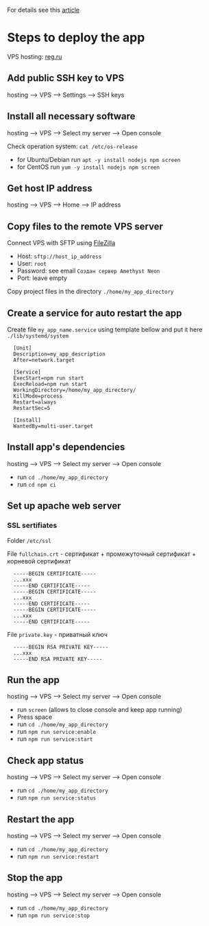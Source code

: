 For details see this [article](https://htmlacademy.ru/blog/articles/bot-hosting)

# Steps to deploy the app
VPS hosting: [reg.ru](https://www.reg.ru)

## Add public SSH key to VPS
hosting --> VPS --> Settings --> SSH keys

## Install all necessary software
hosting --> VPS --> Select my server --> Open console

Check operation system: `cat /etc/os-release`
- for Ubuntu/Debian run `apt -y install nodejs npm screen`
- for CentOS run `yum -y install nodejs npm screen`

## Get host IP address
hosting --> VPS --> Home --> IP address

## Copy files to the remote VPS server
Connect VPS with SFTP using [FileZilla](https://filezilla-project.org)
- Host: `sftp://host_ip_address`
- User: `root`
- Password: see email `Создан сервер Amethyst Neon`
- Port: leave empty

Copy project files in the directory `./home/my_app_directory`

## Create a service for auto restart the app
Create file `my_app_name.service` using template bellow and put it here `./lib/systemd/system`

```
  [Unit]
  Description=my_app_description
  After=network.target

  [Service]
  ExecStart=npm run start
  ExecReload=npm run start
  WorkingDirectory=/home/my_app_directory/
  KillMode=process
  Restart=always
  RestartSec=5

  [Install]
  WantedBy=multi-user.target
```

## Install app's dependencies
hosting --> VPS --> Select my server --> Open console
- run `cd ./home/my_app_directory`
- run `cd npm ci`

## Set up apache web server
### SSL sertifiates
Folder `/etc/ssl`

File `fullchain.crt` - сертификат +  промежуточный сертификат + корневой сертификат
```
  -----BEGIN CERTIFICATE-----
  ...xxx
  -----END CERTIFICATE-----
  -----BEGIN CERTIFICATE-----
  ...xxx
  -----END CERTIFICATE-----
  -----BEGIN CERTIFICATE-----
  ...xxx
  -----END CERTIFICATE-----
```

File `private.key` - приватный ключ

```
  -----BEGIN RSA PRIVATE KEY-----
  ...xxx
  -----END RSA PRIVATE KEY-----
```

## Run the app
hosting --> VPS --> Select my server --> Open console
- run `screen` (allows to close console and keep app running)
- Press space
- run `cd ./home/my_app_directory`
- run `npm run service:enable`
- run `npm run service:start`

## Check app status
hosting --> VPS --> Select my server --> Open console
- run `cd ./home/my_app_directory`
- run `npm run service:status`

## Restart the app
hosting --> VPS --> Select my server --> Open console
- run `cd ./home/my_app_directory`
- run `npm run service:restart`

## Stop the app
hosting --> VPS --> Select my server --> Open console
- run `cd ./home/my_app_directory`
- run `npm run service:stop`